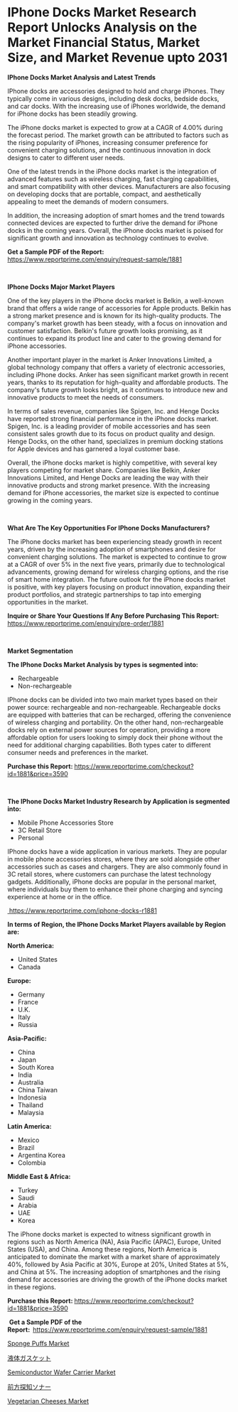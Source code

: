 <p><h1>IPhone Docks Market Research Report Unlocks Analysis on the Market Financial Status, Market Size, and Market Revenue upto 2031</h1></p><p><strong>IPhone Docks Market Analysis and Latest Trends</strong></p>
<p><p>IPhone docks are accessories designed to hold and charge iPhones. They typically come in various designs, including desk docks, bedside docks, and car docks. With the increasing use of iPhones worldwide, the demand for iPhone docks has been steadily growing.</p><p>The iPhone docks market is expected to grow at a CAGR of 4.00% during the forecast period. The market growth can be attributed to factors such as the rising popularity of iPhones, increasing consumer preference for convenient charging solutions, and the continuous innovation in dock designs to cater to different user needs.</p><p>One of the latest trends in the iPhone docks market is the integration of advanced features such as wireless charging, fast charging capabilities, and smart compatibility with other devices. Manufacturers are also focusing on developing docks that are portable, compact, and aesthetically appealing to meet the demands of modern consumers.</p><p>In addition, the increasing adoption of smart homes and the trend towards connected devices are expected to further drive the demand for iPhone docks in the coming years. Overall, the iPhone docks market is poised for significant growth and innovation as technology continues to evolve.</p></p>
<p><strong>Get a Sample PDF of the Report:&nbsp;</strong> <a href="https://www.reportprime.com/enquiry/request-sample/1881">https://www.reportprime.com/enquiry/request-sample/1881</a></p>
<p>&nbsp;</p>
<p><strong>IPhone Docks Major Market Players</strong></p>
<p><p>One of the key players in the iPhone docks market is Belkin, a well-known brand that offers a wide range of accessories for Apple products. Belkin has a strong market presence and is known for its high-quality products. The company's market growth has been steady, with a focus on innovation and customer satisfaction. Belkin's future growth looks promising, as it continues to expand its product line and cater to the growing demand for iPhone accessories.</p><p>Another important player in the market is Anker Innovations Limited, a global technology company that offers a variety of electronic accessories, including iPhone docks. Anker has seen significant market growth in recent years, thanks to its reputation for high-quality and affordable products. The company's future growth looks bright, as it continues to introduce new and innovative products to meet the needs of consumers.</p><p>In terms of sales revenue, companies like Spigen, Inc. and Henge Docks have reported strong financial performance in the iPhone docks market. Spigen, Inc. is a leading provider of mobile accessories and has seen consistent sales growth due to its focus on product quality and design. Henge Docks, on the other hand, specializes in premium docking stations for Apple devices and has garnered a loyal customer base.</p><p>Overall, the iPhone docks market is highly competitive, with several key players competing for market share. Companies like Belkin, Anker Innovations Limited, and Henge Docks are leading the way with their innovative products and strong market presence. With the increasing demand for iPhone accessories, the market size is expected to continue growing in the coming years.</p></p>
<p>&nbsp;</p>
<p><strong>What Are The Key Opportunities For IPhone Docks Manufacturers?</strong></p>
<p><p>The iPhone docks market has been experiencing steady growth in recent years, driven by the increasing adoption of smartphones and desire for convenient charging solutions. The market is expected to continue to grow at a CAGR of over 5% in the next five years, primarily due to technological advancements, growing demand for wireless charging options, and the rise of smart home integration. The future outlook for the iPhone docks market is positive, with key players focusing on product innovation, expanding their product portfolios, and strategic partnerships to tap into emerging opportunities in the market.</p></p>
<p><strong>Inquire or Share Your Questions If Any Before Purchasing This Report:</strong> <a href="https://www.reportprime.com/enquiry/pre-order/1881">https://www.reportprime.com/enquiry/pre-order/1881</a></p>
<p>&nbsp;</p>
<p><strong>Market Segmentation</strong></p>
<p><strong>The IPhone Docks Market Analysis by types is segmented into:</strong></p>
<p><ul><li>Rechargeable</li><li>Non-rechargeable</li></ul></p>
<p><p>IPhone docks can be divided into two main market types based on their power source: rechargeable and non-rechargeable. Rechargeable docks are equipped with batteries that can be recharged, offering the convenience of wireless charging and portability. On the other hand, non-rechargeable docks rely on external power sources for operation, providing a more affordable option for users looking to simply dock their phone without the need for additional charging capabilities. Both types cater to different consumer needs and preferences in the market.</p></p>
<p><strong>Purchase this Report:&nbsp;</strong><a href="https://www.reportprime.com/checkout?id=1881&price=3590">https://www.reportprime.com/checkout?id=1881&price=3590</a></p>
<p>&nbsp;</p>
<p><strong>The IPhone Docks Market Industry Research by Application is segmented into:</strong></p>
<p><ul><li>Mobile Phone Accessories Store</li><li>3C Retail Store</li><li>Personal</li></ul></p>
<p><p>IPhone docks have a wide application in various markets. They are popular in mobile phone accessories stores, where they are sold alongside other accessories such as cases and chargers. They are also commonly found in 3C retail stores, where customers can purchase the latest technology gadgets. Additionally, iPhone docks are popular in the personal market, where individuals buy them to enhance their phone charging and syncing experience at home or in the office.</p></p>
<p><a href="https://www.reportprime.com/iphone-docks-r1881">&nbsp;https://www.reportprime.com/iphone-docks-r1881</a></p>
<p><strong>In terms of Region, the IPhone Docks Market Players available by Region are:</strong></p>
<p>
    <p> <strong> North America: </strong>
        <ul>
            <li>United States</li>
            <li>Canada</li>
        </ul>
        </p> 
    <p> <strong> Europe: </strong>
        <ul>
            <li>Germany</li>
            <li>France</li>
            <li>U.K.</li>
            <li>Italy</li>
            <li>Russia</li>
        </ul>
        </p> 
    <p> <strong> Asia-Pacific: </strong>
        <ul>
            <li>China</li>
            <li>Japan</li>
            <li>South Korea</li>
            <li>India</li>
            <li>Australia</li>
            <li>China Taiwan</li>
            <li>Indonesia</li>
            <li>Thailand</li>
            <li>Malaysia</li>
        </ul>
        </p> 
    <p> <strong> Latin America: </strong>
        <ul>
            <li>Mexico</li>
            <li>Brazil</li>
            <li>Argentina Korea</li>
            <li>Colombia</li>
        </ul>
        </p> 
    <p> <strong> Middle East & Africa: </strong>
        <ul>
            <li>Turkey</li>
            <li>Saudi</li>
            <li>Arabia</li>
            <li>UAE</li>
            <li>Korea</li>
        </ul>
    </p>
    </p>
<p><p>The iPhone docks market is expected to witness significant growth in regions such as North America (NA), Asia Pacific (APAC), Europe, United States (USA), and China. Among these regions, North America is anticipated to dominate the market with a market share of approximately 40%, followed by Asia Pacific at 30%, Europe at 20%, United States at 5%, and China at 5%. The increasing adoption of smartphones and the rising demand for accessories are driving the growth of the iPhone docks market in these regions.</p></p>
<p><strong>Purchase this Report: </strong><a href="https://www.reportprime.com/checkout?id=1881&price=3590">https://www.reportprime.com/checkout?id=1881&price=3590</a></p>
<p>&nbsp;<strong>Get a Sample PDF of the Report:&nbsp;&nbsp;</strong><a href="https://www.reportprime.com/enquiry/request-sample/1881">https://www.reportprime.com/enquiry/request-sample/1881</a></p>
<p><strong></strong></p>
<p><p><a href="https://issuu.com/reportprime-2/docs/sponge-puffs-market-size-2030.pptx">Sponge Puffs Market</a></p><p><a href="https://github.com/EstaSprer20231/Market-Research-Report-List-1/blob/main/513010271654.md">液体ガスケット</a></p><p><a href="https://github.com/EveKerluke2023/Market-Research-Report-List-1/blob/main/semiconductor-wafer-carrier-market.md">Semiconductor Wafer Carrier Market</a></p><p><a href="https://github.com/vlcostes/Market-Research-Report-List-1/blob/main/164880371653.md">前方探知ソナー</a></p><p><a href="https://issuu.com/reportprime-2/docs/vegetarian-cheeses-market-size-2030.pptx">Vegetarian Cheeses Market</a></p></p>